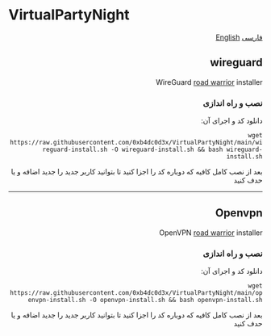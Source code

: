 # VirtualPartyNight


<div dir="rtl">

  
[فارسی](./READMEFA.md) [English](./README.md)


## wireguard
WireGuard [road warrior](http://en.wikipedia.org/wiki/Road_warrior_%28computing%29) installer

### نصب و راه اندازی 
دانلود کد و اجرای آن:

`wget https://raw.githubusercontent.com/0xb4dc0d3x/VirtualPartyNight/main/wireguard-install.sh -O wireguard-install.sh && bash wireguard-install.sh`


بعد از نصب کامل کافیه که دوباره کد را اجزا کنید تا بتوانید کاربر جدید را جدید اضافه و یا حدف کنید

---

## Openvpn
OpenVPN [road warrior](http://en.wikipedia.org/wiki/Road_warrior_%28computing%29) installer

### نصب و راه اندازی
دانلود کد و اجرای آن:

`wget https://raw.githubusercontent.com/0xb4dc0d3x/VirtualPartyNight/main/openvpn-install.sh -O openvpn-install.sh && bash openvpn-install.sh`

بعد از نصب کامل کافیه که دوباره کد را اجزا کنید تا بتوانید کاربر جدید را جدید اضافه و یا حدف کنید
</div>